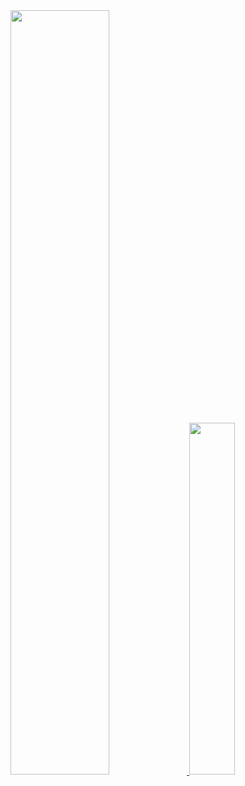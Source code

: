 <a href="https://github.com/anuraghazra/github-readme-stats">
  <img src="https://github-readme-stats.vercel.app/api?username=shjoo06&show_icons=true&theme=github_dark_dimmed&hide_border=true&count_private=true" width=56% />
</a>
<a href="https://github.com/anuraghazra/github-readme-stats">
    <img src="https://github-readme-stats.vercel.app/api/top-langs/?username=shjoo06&layout=donut&show_icons=true&theme=github_dark_dimmed&langs_count=5&hide_border=true&count_private=true&hide=jupyter%20notebook" width=38% />
</a>    

<!--
**shjoo06/shjoo06** is a ✨ _special_ ✨ repository because its `README.md` (this file) appears on your GitHub profile.

Here are some ideas to get you started:

- 🔭 I’m currently working on ...
- 🌱 I’m currently learning ...
- 👯 I’m looking to collaborate on ...
- 🤔 I’m looking for help with ...
- 💬 Ask me about ...
- 📫 How to reach me: ...
- 😄 Pronouns: ...
- ⚡ Fun fact: ...
-->

